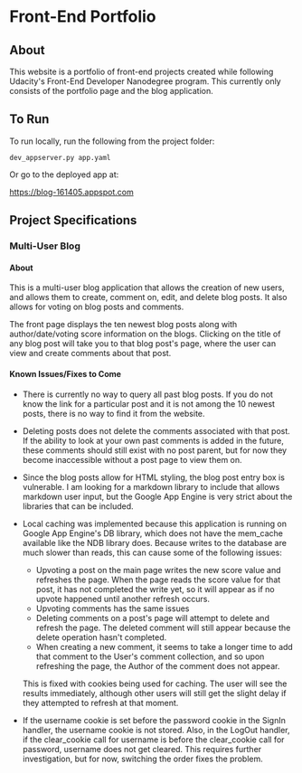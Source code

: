 # Front-End Portfolio

## About
This website is a portfolio of front-end projects created while following Udacity's Front-End Developer Nanodegree program.  This currently only consists of the portfolio page and the blog application.

## To Run
To run locally, run the following from the project folder:
```
dev_appserver.py app.yaml
```

Or go to the deployed app at:

<https://blog-161405.appspot.com>

## Project Specifications

### Multi-User Blog

#### About
This is a multi-user blog application that allows the creation of new users, and allows them to create, comment on, edit, and delete blog posts.  It also allows for voting on blog posts and comments.

The front page displays the ten newest blog posts along with author/date/voting score information on the blogs.  Clicking on the title of any blog post will take you to that blog post's page, where the user can view and create comments about that post.

#### Known Issues/Fixes to Come
* There is currently no way to query all past blog posts.  If you do not know the link for a particular post and it is not among the 10 newest posts, there is no way to find it from the website.

* Deleting posts does not delete the comments associated with that post.  If the ability to look at your own past comments is added in the future, these comments should still exist with no post parent, but for now they become inaccessible without a post page to view them on.

* Since the blog posts allow for HTML styling, the blog post entry box is vulnerable.  I am looking for a markdown library to include that allows markdown user input, but the Google App Engine is very strict about the libraries that can be included.

* Local caching was implemented because this application is running on Google App Engine's DB library, which does not have the mem_cache available like the NDB library does.  Because writes to the database are much slower than reads, this can cause some of the following issues:
    - Upvoting a post on the main page writes the new score value and refreshes the page.  When the page reads the score value for that post, it has not completed the write yet, so it will appear as if no upvote happened until another refresh occurs.    
    - Upvoting comments has the same issues
    - Deleting comments on a post's page will attempt to delete and refresh the page.  The deleted comment will still appear because the delete operation hasn't completed.
    - When creating a new comment, it seems to take a longer time to add that comment to the User's comment collection, and so upon refreshing the page, the Author of the comment does not appear.

    This is fixed with cookies being used for caching.  The user will see the results immediately, although other users will still get the slight delay if they attempted to refresh at that moment.

* If the username cookie is set before the password cookie in the SignIn handler, the username cookie is not stored.  Also, in the LogOut handler, if the clear_cookie call for username is before the clear_cookie call for password, username does not get cleared.  This requires further investigation, but for now, switching the order fixes the problem.
